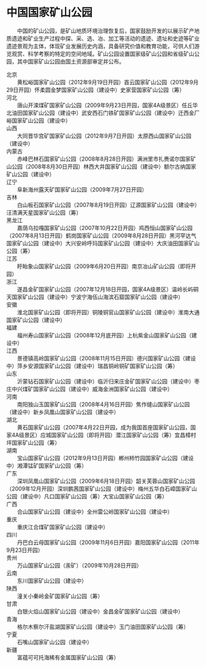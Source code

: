 # 中国国家矿山公园  

&emsp;&emsp;中国的矿山公园，是矿山地质环境治理恢复后，国家鼓励开发的以展示矿产地质遗迹和矿业生产过程中探、采、选、冶、加工等活动的遗迹、遗址和史迹等矿业遗迹景观为主体，体现矿业发展历史内涵，具备研究价值和教育功能，可供人们游览观赏、科学考察的特定的空间地域。矿山公园设置国家级矿山公园和省级矿山公园，其中国家矿山公园由国土资源部审定并公布。  

北京  
&emsp;&emsp;黄松峪国家矿山公园（2012年9月19日开园）首云国家矿山公园（2012年9月29日开园）怀柔圆金梦国家矿山公园（建设中）史家营国家矿山公园（筹）  
河北  
&emsp;&emsp;唐山开滦煤矿国家矿山公园（2009年9月23日开园，国家4A级景区）任丘华北油田国家矿山公园（建设中）武安西石门铁矿国家矿山公园（建设中）迁西金厂峪国家矿山公园（建设中）  
山西  
&emsp;&emsp;大同晋华宫矿国家矿山公园（2012年9月7日开园）太原西山国家矿山公园（建设中）  
内蒙古  
&emsp;&emsp;赤峰巴林石国家矿山公园（2008年8月28日开园）满洲里市扎赉诺尔国家矿山公园（2008年8月30日开园）林西大井国家矿山公园（建设中）额尔古纳国家矿山公园（建设中）  
辽宁  
&emsp;&emsp;阜新海州露天矿国家矿山公园（2009年7月27日开园）  
吉林  
&emsp;&emsp;白山板石国家矿山公园（2007年8月19日开园）辽源国家矿山公园（建设中）汪清满天星国家矿山公园（筹）  
黑龙江  
&emsp;&emsp;嘉荫乌拉嘎国家矿山公园（2007年10月22日开园）鸡西恒山国家矿山公园（2007年8月13日开园）鹤岗国家矿山公园（2009年8月28日开园）黑河罕达气国家矿山公园（建设中）大兴安岭呼玛国家矿山公园（建设中）大庆油田国家矿山公园（筹）  
江苏  
&emsp;&emsp;盱眙象山国家矿山公园（2009年6月20日开园）南京冶山矿山公园（即将开园）  
浙江  
&emsp;&emsp;遂昌金矿国家矿山公园（2007年12月18日开园，国家4A级景区）温岭长屿硐天国家矿山公园（建设中）宁波宁海伍山海滨石窟国家矿山公园（建设中）  
安徽  
&emsp;&emsp;淮北国家矿山公园（即将开园）铜陵铜官山国家矿山公园（建设中）淮南大通国家矿山公园（建设中）  
福建  
&emsp;&emsp;福州寿山国家矿山公园（2008年12月底开园）上杭紫金山国家矿山公园（建设中）  
江西  
&emsp;&emsp;景德镇高岭国家矿山公园（2008年11月15日开园）德兴国家矿山公园（建设中）萍乡安源国家矿山公园（建设中）瑞昌铜岭铜矿国家矿山公园（筹）  
山东  
&emsp;&emsp;沂蒙钻石国家矿山公园（建设中）临沂归来庄金矿国家矿山公园（建设中）枣庄中兴煤矿国家矿山公园（建设中）威海金洲国家矿山公园（建设中）  
河南  
&emsp;&emsp;南阳独山玉国家矿山公园（2008年4月16日开园）焦作缝山国家矿山公园（建设中）新乡凤凰山国家矿山公园（建设中）  
湖北  
&emsp;&emsp;黄石国家矿山公园（2007年4月22日开园，成为我国首座国家矿山公园，国家4A级景区）应城国家矿山公园（即将开园）潜江国家矿山公园（筹）宜昌樟村坪国家矿山公园（筹）  
湖南  
&emsp;&emsp;宝山国家矿山公园（2012年9月13日开园）郴州柿竹园国家矿山公园（建设中）湘潭锰矿国家矿山公园（筹）  
广东  
&emsp;&emsp;深圳凤凰山国家矿山公园（2009年6月18日开园）韶关芙蓉山国家矿山公园（2009年12月开园）深圳鹏茜国家矿山公园（建设中）梅州五华白石嶂国家矿山公园（建设中）凡口国家矿山公园（筹）大宝山国家矿山公园（筹）  
广西  
&emsp;&emsp;合山国家矿山公园（建设中）全州雷公岭国家矿山公园（建设中）  
重庆  
&emsp;&emsp;重庆江合煤矿国家矿山公园（建设中）  
四川  
&emsp;&emsp;丹巴白云母国家矿山公园（2009年11月6日开园）嘉阳国家矿山公园（2011年9月23日开园）  
贵州  
&emsp;&emsp;万山国家矿山公园（汞矿）（2009年10月28日开园）  
云南  
&emsp;&emsp;东川国家矿山公园（建设中）  
陕西  
&emsp;&emsp;潼关小秦岭金矿国家矿山公园（筹）  
甘肃  
&emsp;&emsp;白银火焰山国家矿山公园（建设中）金昌金矿国家矿山公园（建设中）  
青海  
&emsp;&emsp;格尔木察尔汗盐湖国家矿山公园（建设中）玉门油田国家矿山公园（筹）  
宁夏  
&emsp;&emsp;石嘴山国家矿山公园（建设中）  
新疆  
&emsp;&emsp;富蕴可可托海稀有金属国家矿山公园（筹）  
